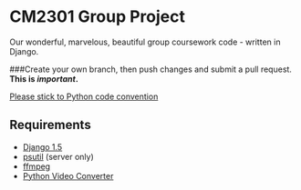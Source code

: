 CM2301 Group Project
====================

Our wonderful, marvelous, beautiful group coursework code - written in Django. 

###Create your own branch, then push changes and submit a pull request. **This is *important*.**

[Please stick to Python code convention](http://www.python.org/dev/peps/pep-0008/)

Requirements
------------
* [Django 1.5](https://www.djangoproject.com/download/)
* [psutil](http://code.google.com/p/psutil/) (server only)
* [ffmpeg](http://ffmpeg.mplayerhq.hu)
* [Python Video Converter](https://github.com/senko/python-video-converter)
